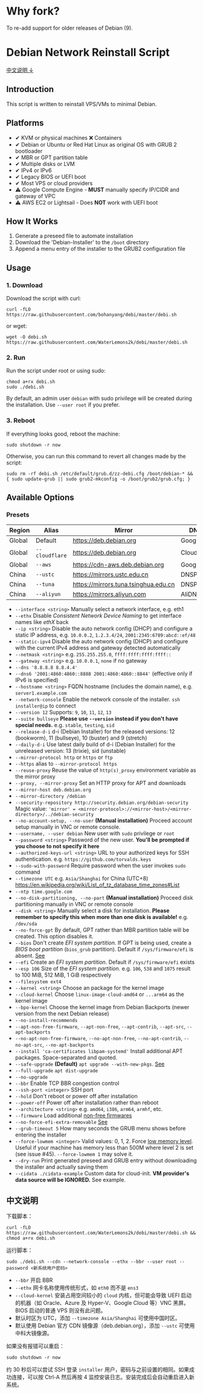 # Why fork?

To re-add support for older releases of Debian (9).

# Debian Network Reinstall Script

[中文说明 ↓](#中文说明)

## Introduction

This script is written to reinstall VPS/VMs to minimal Debian.

## Platforms

- ✔ KVM or physical machines ❌ Containers
- ✔ Debian or Ubuntu or Red Hat Linux as original OS with GRUB 2 bootloader
- ✔ MBR or GPT partition table
- ✔ Multiple disks or LVM
- ✔ IPv4 or IPv6
- ✔ Legacy BIOS or UEFI boot
- ✔ Most VPS or cloud providers
- ⚠️ Google Compute Engine - **MUST** manually specify IP/CIDR and gateway of VPC
- ⚠️ AWS EC2 or Lightsail - Does **NOT** work with UEFI boot

## How It Works

1. Generate a preseed file to automate installation
2. Download the 'Debian-Installer' to the `/boot` directory
3. Append a menu entry of the installer to the GRUB2 configuration file

## Usage

### 1. Download

Download the script with curl:

    curl -fLO https://raw.githubusercontent.com/bohanyang/debi/master/debi.sh

or wget:

    wget -O debi.sh https://raw.githubusercontent.com/WaterLemons2k/debi/master/debi.sh

### 2. Run

Run the script under root or using sudo:

    chmod a+rx debi.sh
    sudo ./debi.sh

By default, an admin user `debian` with sudo privilege will be created during the installation. Use `--user root` if you prefer.

### 3. Reboot

If everything looks good, reboot the machine:

    sudo shutdown -r now

Otherwise, you can run this command to revert all changes made by the script:

    sudo rm -rf debi.sh /etc/default/grub.d/zz-debi.cfg /boot/debian-* && { sudo update-grub || sudo grub2-mkconfig -o /boot/grub2/grub.cfg; }

## Available Options

### Presets

| Region | Alias          | Mirror                               | DNS        | NTP                 |
|--------|----------------|--------------------------------------|------------|---------------------|
| Global | Default        | https://deb.debian.org               | Google     | time.google.com     |
| Global | `--cloudflare` | https://deb.debian.org               | Cloudflare | time.cloudflare.com |
| Global | `--aws`        | https://cdn-aws.deb.debian.org       | Google     | time.aws.com        |
| China  | `--ustc`       | https://mirrors.ustc.edu.cn          | DNSPod     | time.amazonaws.cn   |
| China  | `--tuna`       | https://mirrors.tuna.tsinghua.edu.cn | DNSPod     | time.amazonaws.cn   |
| China  | `--aliyun`     | https://mirrors.aliyun.com           | AliDNS     | time.amazonaws.cn   |

 * `--interface <string>` Manually select a network interface, e.g. eth1
 * `--ethx` Disable *Consistent Network Device Naming* to get interface names like *ethX* back
 * `--ip <string>` Disable the auto network config (DHCP) and configure a static IP address, e.g. `10.0.0.2`, `1.2.3.4/24`, `2001:2345:6789:abcd::ef/48`
 * `--static-ipv4` Disable the auto network config (DHCP) and configure with the current IPv4 address and gateway detected automatically
 * `--netmask <string>` e.g. `255.255.255.0`, `ffff:ffff:ffff:ffff::`
 * `--gateway <string>` e.g. `10.0.0.1`, `none` if no gateway
 * `--dns '8.8.8.8 8.8.4.4'`
 * `--dns6 '2001:4860:4860::8888 2001:4860:4860::8844'` (effective only if IPv6 is specified)
 * `--hostname <string>` FQDN hostname (includes the domain name), e.g. `server1.example.com`
 * `--network-console` Enable the network console of the installer. `ssh installer@ip` to connect
 * `--version 12` Supports: `9`, `10`, `11`, `12`, `13`
 * `--suite bullseye` **Please use `--version` instead if you don't have special needs.** e.g. `stable`, `testing`, `sid`
 * `--release-d-i` d-i (Debian Installer) for the released versions: 12 (bookworm), 11 (bullseye), 10 (buster) and 9 (stretch)
 * `--daily-d-i` Use latest daily build of d-i (Debian Installer) for the unreleased version: 13 (trixie), sid (unstable)
 * `--mirror-protocol http` or `https` or `ftp`
 * `--https` alias to `--mirror-protocol https`
 * `--reuse-proxy` Reuse the value of `http(s)_proxy` environment variable as the mirror proxy
 * `--proxy, --mirror-proxy` Set an HTTP proxy for APT and downloads
 * `--mirror-host deb.debian.org`
 * `--mirror-directory /debian`
 * `--security-repository http://security.debian.org/debian-security` Magic value: `'mirror' = <mirror-protocol>://<mirror-host>/<mirror-directory>/../debian-security`
 * `--no-account-setup, --no-user` **(Manual installation)** Proceed account setup manually in VNC or remote console.
 * `--username, --user debian` New user with `sudo` privilege or `root`
 * `--password <string>` Password of the new user. **You'll be prompted if you choose to not specify it here**
 * `--authorized-keys-url <string>` URL to your authorized keys for SSH authentication. e.g. `https://github.com/torvalds.keys`
 * `--sudo-with-password` Require password when the user invokes `sudo` command
 * `--timezone UTC` e.g. `Asia/Shanghai` for China (UTC+8) https://en.wikipedia.org/wiki/List_of_tz_database_time_zones#List
 * `--ntp time.google.com`
 * `--no-disk-partitioning, --no-part` **(Manual installation)** Proceed disk partitioning manually in VNC or remote console
 * `--disk <string>` Manually select a disk for installation. **Please remember to specify this when more than one disk is available!** e.g. `/dev/sda`
 * `--no-force-gpt` By default, GPT rather than MBR partition table will be created. This option disables it.
 * `--bios` Don't create *EFI system partition*. If GPT is being used, create a *BIOS boot partition* (`bios_grub` partition). Default if `/sys/firmware/efi` is absent. [See](https://askubuntu.com/a/501360)
 * `--efi` Create an *EFI system partition*. Default if `/sys/firmware/efi` exists
 * `--esp 106` Size of the *EFI system partition*. e.g. `106`, `538` and `1075` result to 100 MiB, 512 MiB, 1 GiB respectively
 * `--filesystem ext4`
 * `--kernel <string>` Choose an package for the kernel image
 * `--cloud-kernel` Choose `linux-image-cloud-amd64` or `...arm64` as the kernel image
 * `--bpo-kernel` Choose the kernel image from Debian Backports (newer version from the next Debian release)
 * `--no-install-recommends`
 * `--apt-non-free-firmware`, `--apt-non-free`, `--apt-contrib`, `--apt-src`, `--apt-backports`
 * `--no-apt-non-free-firmware`, `--no-apt-non-free`, `--no-apt-contrib`, `--no-apt-src`, `--no-apt-backports`
 * `--install 'ca-certificates libpam-systemd'` Install additional APT packages. Space-separated and quoted.
 * `--safe-upgrade` **(Default)** `apt upgrade --with-new-pkgs`. [See](https://salsa.debian.org/installer-team/pkgsel/-/blob/master/debian/postinst)
 * `--full-upgrade` `apt dist-upgrade`
 * `--no-upgrade`
 * `--bbr` Enable TCP BBR congestion control
 * `--ssh-port <integer>` SSH port
 * `--hold` Don't reboot or power off after installation
 * `--power-off` Power off after installation rather than reboot
 * `--architecture <string>` e.g. `amd64`, `i386`, `arm64`, `armhf`, etc.
 * `--firmware` Load additional [non-free firmwares](https://wiki.debian.org/Firmware#Firmware_during_the_installation)
 * `--no-force-efi-extra-removable` [See](https://wiki.debian.org/UEFI#Force_grub-efi_installation_to_the_removable_media_path)
 * `--grub-timeout 5` How many seconds the GRUB menu shows before entering the installer
 * `--force-lowmem <integer>` Valid values: 0, 1, 2. Force [low memory level](https://salsa.debian.org/installer-team/lowmem). Useful if your machine has memory less than 500M where level 2 is set (see issue #45). `--force-lowmem 1` may solve it. 
 * `--dry-run` Print generated preseed and GRUB entry without downloading the installer and actually saving them
 * `--cidata ./cidata-example` Custom data for cloud-init. **VM provider's data source will be IGNORED.** See example.

## 中文说明

下载脚本：

```
curl -fLO https://raw.githubusercontent.com/WaterLemons2k/debi/master/debi.sh && chmod a+rx debi.sh
```

运行脚本：

```
sudo ./debi.sh --cdn --network-console --ethx --bbr --user root --password <新系统用户密码>
```

* `--bbr` 开启 BBR
* `--ethx` 网卡名称使用传统形式，如 `eth0` 而不是 `ens3`
* `--cloud-kernel` 安装占用空间较小的 `cloud` 内核，但可能会导致 UEFI 启动的机器（如 Oracle、Azure 及 Hyper-V、Google Cloud 等）VNC 黑屏。BIOS 启动的普通 VPS 则没有此问题。
* 默认时区为 UTC，添加 `--timezone Asia/Shanghai` 可使用中国时区。
* 默认使用 Debian 官方 CDN 镜像源（deb.debian.org），添加 `--ustc` 可使用中科大镜像源。

如果没有报错可以重启：

```
sudo shutdown -r now
```

约 30 秒后可以尝试 SSH 登录 `installer` 用户，密码与之前设置的相同。如果成功连接，可以按 Ctrl-A 然后再按 4 监控安装日志。安装完成后会自动重启进入新系统。
